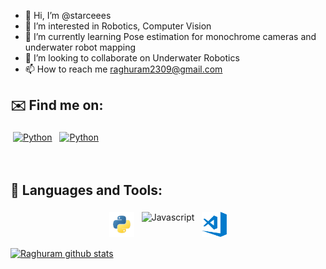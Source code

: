 - 👋 Hi, I’m @starceees
- 👀 I’m interested in Robotics, Computer Vision
- 🌱 I’m currently learning Pose estimation for monochrome cameras and underwater robot mapping
- 💞️ I’m looking to collaborate on Underwater Robotics
- 📫 How to reach me raghuram2309@gmail.com

<!---
starceees/starceees is a ✨ special ✨ repository because its `README.md` (this file) appears on your GitHub profile.
You can click the Preview link to take a look at your changes.
--->

## ✉️ Find me on:


<p align="center">

 <a href="https://in.linkedin.com/in/raghuram-c-s-902a76181" target="_blank" rel="noopener noreferrer"> <img src="https://cdn.jsdelivr.net/npm/simple-icons@v3/icons/linkedin.svg" alt="Python" height="40" style="vertical-align:top; margin:4px"></a>
 <a href="mailto:raghuram2309@gmail.com"> <img src="https://cdn.jsdelivr.net/npm/simple-icons@v3/icons/gmail.svg" alt="Python" height="40" style="vertical-align:top; margin:4px"></a>
</p>

<br />

## 🧰 Languages and Tools:
<p align="center">
<img src="https://raw.githubusercontent.com/github/explore/80688e429a7d4ef2fca1e82350fe8e3517d3494d/topics/python/python.png" alt="Python" height="40" style="vertical-align:top; margin:4px">
<img src="https://raw.githubusercontent.com/github/explore/80688e429a7d4ef2fca1e82350fe8e3517d3494d/topics/javascript/MATLAB.png" alt="Javascript" height="40" style="vertical-align:top; margin:4px">
<img src="https://raw.githubusercontent.com/github/explore/80688e429a7d4ef2fca1e82350fe8e3517d3494d/topics/visual-studio-code/visual-studio-code.png" alt="VS Code" height="40" style="vertical-align:top; margin:4px">
</p>


[![Raghuram github stats](https://github-readme-stats.vercel.app/api?username=starceees)](https://github.com/anuraghazra/github-readme-stats)
